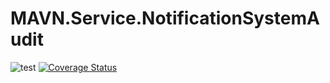 # MAVN.Service.NotificationSystemAudit

![test](https://github.com/OpenMAVN/MAVN.Service.NotificationSystemAudit/workflows/test/badge.svg)
[![Coverage Status](https://coveralls.io/repos/github/OpenMAVN/MAVN.Service.NotificationSystemAudit/badge.svg?branch=master)](https://coveralls.io/github/OpenMAVN/MAVN.Service.NotificationSystemAudit?branch=master)

